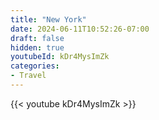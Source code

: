```yaml
---
title: "New York"
date: 2024-06-11T10:52:26-07:00
draft: false
hidden: true
youtubeId: kDr4MysImZk
categories:
- Travel
---
```


{{< youtube kDr4MysImZk >}}